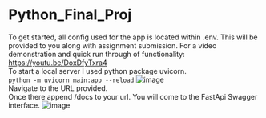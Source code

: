 # Python_Final_Proj
To get started, all config used for the app is located within .env. This will be provided to you along with assignment submission. 
For a video demonstration and quick run through of functionality:   
https://youtu.be/DoxDfyTxra4   
To start a local server I used python package uvicorn.  
`python -m uvicorn main:app --reload`
![image](https://user-images.githubusercontent.com/84680661/198737967-28f7c87a-7ddb-45c2-99f0-f1b90c6317a5.png)  
Navigate to the URL provided.  
Once there append /docs to your url. You will come to the FastApi Swagger interface. 
![image](https://user-images.githubusercontent.com/84680661/198738504-6a563e8f-b8c9-4892-9291-7f46a109553f.png)
